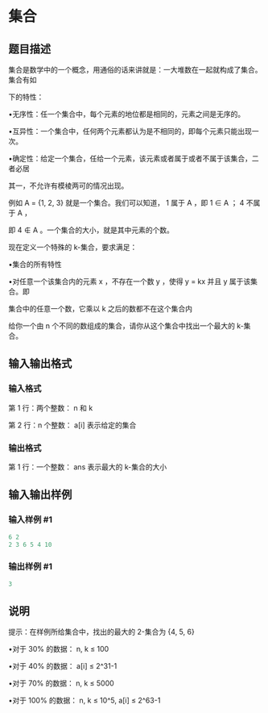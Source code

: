 # 集合

## 题目描述

集合是数学中的一个概念，用通俗的话来讲就是：一大堆数在一起就构成了集合。集合有如

下的特性：

•无序性：任一个集合中，每个元素的地位都是相同的，元素之间是无序的。

•互异性：一个集合中，任何两个元素都认为是不相同的，即每个元素只能出现一次。

•确定性：给定一个集合，任给一个元素，该元素或者属于或者不属于该集合，二者必居

其一，不允许有模棱两可的情况出现。

例如 A = {1, 2, 3} 就是一个集合。我们可以知道， 1 属于 A ，即 1 ∈ A ； 4 不属于 A ，

即 4 ∉ A 。一个集合的大小，就是其中元素的个数。

现在定义一个特殊的 k-集合，要求满足：

•集合的所有特性

•对任意一个该集合内的元素 x ，不存在一个数 y ，使得 y = kx 并且 y 属于该集合。即

集合中的任意一个数，它乘以 k 之后的数都不在这个集合内

给你一个由 n 个不同的数组成的集合，请你从这个集合中找出一个最大的 k-集合。

## 输入输出格式

### 输入格式

第 1 行：两个整数： n 和 k

第 2 行：n 个整数： a[i] 表示给定的集合

### 输出格式

第 1 行：一个整数： ans 表示最大的 k-集合的大小

## 输入输出样例

### 输入样例 #1

```cpp
6 2	
2 3 6 5 4 10

```
### 输出样例 #1

```cpp
3
```


## 说明

提示：在样例所给集合中，找出的最大的 2-集合为 {4, 5, 6}

•对于 30% 的数据： n, k ≤ 100

•对于 40% 的数据： a[i] ≤ 2^31-1

•对于 70% 的数据： n, k ≤ 5000

•对于 100% 的数据： n, k ≤ 10^5, a[i] ≤ 2^63-1

